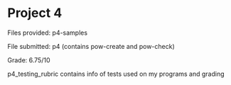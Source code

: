 # Project 4

Files provided: p4-samples

File submitted: p4 (contains pow-create and pow-check)

Grade: 6.75/10

p4_testing_rubric contains info of tests used on my programs and grading
